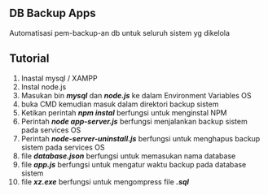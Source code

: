 ## DB Backup Apps
Automatisasi pem-backup-an db untuk seluruh sistem yg dikelola

## Tutorial
1. Inastal mysql / XAMPP
2. Instal node.js
3. Masukan bin ***mysql*** dan ***node.js*** ke dalam Environment Variables OS 
4. buka CMD kemudian masuk dalam direktori backup sistem
5. Ketikan perintah ***npm instal*** berfungsi untuk menginstal NPM
6. Perintah ***node app-server.js*** berfungsi menjalankan backup sistem pada services OS
7. Perintah ***node-server-uninstall.js*** berfungsi untuk menghapus backup sistem pada services OS
8. file ***database.json*** berfungsi untuk memasukan nama database
9. file ***app.js*** berfungsi untuk mengatur waktu backup pada database sistem
10. file ***xz.exe*** berfungsi untuk mengompress file ***.sql***
